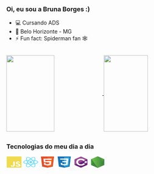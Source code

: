 ### Oi, eu sou a Bruna Borges :) 

- 💻 Cursando ADS
- 📍 Belo Horizonte - MG
- ⚡ Fun fact: Spiderman fan 🕸️
##
<a href="https://github.com/Brubgs/github-readme-stats">
  <img  width="50%" height=200 align="center" src="https://github-readme-stats.vercel.app/api?username=Brubgs&show_icons=true&theme=radical"/>
</a>
<a href="https://github.com/Brubgs/convoychat">
  <img width="48%" height=200 align="center" src="https://github-readme-stats.vercel.app/api/top-langs?username=Brubgs&layout=compact&langs_count=8&card_width=320&theme=radical" />
</a>

##

### Tecnologias do meu dia a dia
<div style="display: inline_block">
  <img align="center" alt="Js" height="30" width="40" src="https://raw.githubusercontent.com/devicons/devicon/master/icons/javascript/javascript-plain.svg">
  <img align="center" alt="React" height="30" width="40" src="https://raw.githubusercontent.com/devicons/devicon/master/icons/react/react-original.svg">
  <img align="center" alt="HTML" height="30" width="40" src="https://raw.githubusercontent.com/devicons/devicon/master/icons/html5/html5-original.svg">
  <img align="center" alt="CSS" height="30" width="40" src="https://raw.githubusercontent.com/devicons/devicon/master/icons/css3/css3-original.svg">
  <img align="center" alt="Csharp" height="30" width="40" src="https://raw.githubusercontent.com/devicons/devicon/master/icons/csharp/csharp-original.svg">
  <img align="center" alt="node" height="30" width="40" src="https://raw.githubusercontent.com/devicons/devicon/master/icons/nodejs/nodejs-original.svg">
</div>
